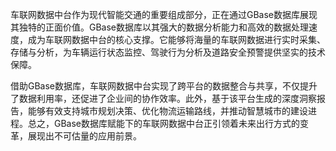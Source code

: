 车联网数据中台作为现代智能交通的重要组成部分，正在通过GBase数据库展现其独特的正面价值。GBase数据库以其强大的数据分析能力和高效的数据处理速度，成为车联网数据中台的核心支撑。它能够将海量的车联网数据进行实时采集、存储与分析，为车辆运行状态监控、驾驶行为分析及道路安全预警提供坚实的技术保障。

借助GBase数据库，车联网数据中台实现了跨平台的数据整合与共享，不仅提升了数据利用率，还促进了企业间的协作效率。此外，基于该平台生成的深度洞察报告，能够有效支持城市规划决策、优化物流运输路线，并推动智慧城市的建设进程。总之，GBase数据库赋能下的车联网数据中台正引领着未来出行方式的变革，展现出不可估量的应用前景。